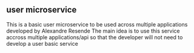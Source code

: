 
## user microservice

This is a basic user microservice to be used across multiple applications developed by Alexandre Resende
The main idea is to use this service accross multiple applications/api so that  the developer will not need to develop a user basic service